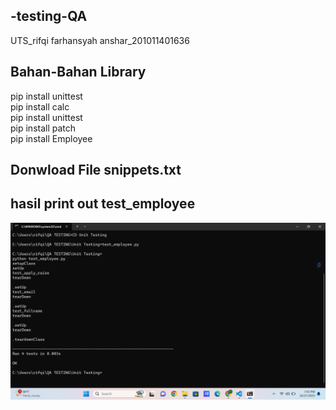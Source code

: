 ## -testing-QA
UTS_rifqi farhansyah anshar_201011401636

## Bahan-Bahan Library
pip install unittest<br>
pip install calc<br>
pip install unittest<br>
pip install patch<br>
pip install Employee<br>

## Donwload File snippets.txt

## hasil print out test_employee
![img 1](implementasi2.png)





